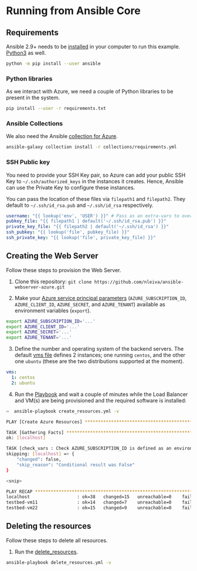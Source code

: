 # Running from Ansible Core

## Requirements

Ansible 2.9+ needs to be [installed](https://docs.ansible.com/ansible/latest/installation_guide/intro_installation.html#installing-ansible-with-pip) in your computer to run this example. [Python3](https://wiki.python.org/moin/BeginnersGuide/Download) as well.

```bash
python -m pip install --user ansible
```

### Python libraries

As we interact with Azure, we need a couple of Python libraries to be present in the system.

```bash
pip install --user -r requirements.txt
```

### Ansible Collections

We also need the Ansible [collection for Azure](https://github.com/ansible-collections/azure#ansible-collection-for-azure).

```bash
ansible-galaxy collection install -r collections/requirements.yml
```

### SSH Public key

You need to provide your SSH Key pair, so Azure can add your public SSH Key to `~/.ssh/authorized_keys` in the instances it creates. Hence, Ansible can use the Private Key to configure these instances.

You can pass the location of these files via `filepath1` and `filepath2`. They default to `~/.ssh/id_rsa.pub` and `~/.ssh/id_rsa` respectively.

```yaml
username: "{{ lookup('env', 'USER') }}" # Pass as an extra-vars to override
pubkey_file: "{{ filepath1 | default('~/.ssh/id_rsa.pub') }}"
private_key_file: "{{ filepath2 | default('~/.ssh/id_rsa') }}"
ssh_pubkey: "{{ lookup('file', pubkey_file) }}"
ssh_private_key: "{{ lookup('file', private_key_file) }}"
```

## Creating the Web Server

Follow these steps to provision the Web Server.

1. Clone this repository: `git clone https://github.com/nleiva/ansible-webserver-azure.git`

2. Make your [Azure service principal parameters](https://docs.microsoft.com/en-us/azure/active-directory/develop/howto-create-service-principal-portal) (`AZURE_SUBSCRIPTION_ID`, `AZURE_CLIENT_ID`, `AZURE_SECRET`, and `AZURE_TENANT`) available as environment variables (`export`).

```bash
export AZURE_SUBSCRIPTION_ID='...'
export AZURE_CLIENT_ID='...'
export AZURE_SECRET='...'
export AZURE_TENANT='...'
```

3. Define the number and operating system of the backend servers. The default [vms file](vars/vms.yml) defines 2 instances; one running `centos`, and the other one `ubuntu` (these are the two distributions supported at the moment).

```yaml
vms:
  1: centos
  2: ubuntu
```

4. Run the [Playbook](create_resources.yml) and wait a couple of minutes while the Load Balancer and VM(s) are being provisioned and the required software is installed:

```bash
⇨  ansible-playbook create_resources.yml -v

PLAY [Create Azure Resources] *********************************************************************************************************************************************************

TASK [Gathering Facts] ****************************************************************************************************************************************************************
ok: [localhost]

TASK [check_vars : Check AZURE_SUBSCRIPTION_ID is defined as an environment variable] *************************************************************************************************
skipping: [localhost] => {
    "changed": false,
    "skip_reason": "Conditional result was False"
}

<snip>

PLAY RECAP ****************************************************************************************************************************************************************************
localhost                  : ok=38   changed=15   unreachable=0    failed=0    skipped=12   rescued=0    ignored=0   
testbed-vm11               : ok=14   changed=7    unreachable=0    failed=0    skipped=2    rescued=0    ignored=0   
testbed-vm22               : ok=15   changed=9    unreachable=0    failed=0    skipped=1    rescued=0    ignored=0   
```

## Deleting the resources

Follow these steps to delete all resources.

1. Run the [delete_resources](delete_resources.yml).

```bash
ansible-playbook delete_resources.yml -v
```